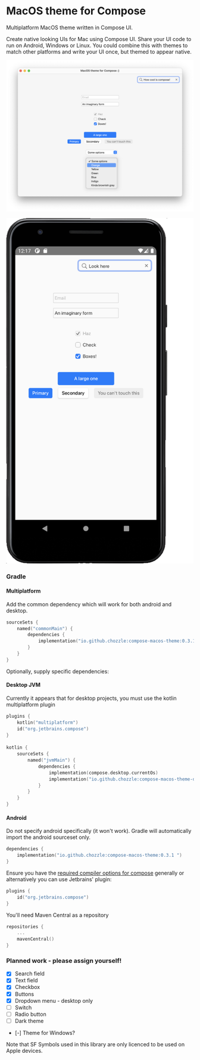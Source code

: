 # MacOS theme for Compose
Multiplatform MacOS theme written in Compose UI.

Create native looking UIs for Mac using Compose UI. Share your UI code to run on Android, Windows or Linux. 
You could combine this with themes to match other platforms and write your UI once, but themed to appear native.

![Desktop Example](screenshots/desktop.png)

![Android Example](screenshots/android.png)

### Gradle
#### Multiplatform
Add the common dependency which will work for both android and desktop.
```kotlin
sourceSets {
    named("commonMain") {
        dependencies {
            implementation("io.github.chozzle:compose-macos-theme:0.3.1")
        }
    }
}
```

Optionally, supply specific dependencies:

#### Desktop JVM
Currently it appears that for desktop projects, you must use the kotlin multiplatform plugin
```kotlin 
plugins {
    kotlin("multiplatform")
    id("org.jetbrains.compose")
}

kotlin {
    sourceSets {
        named("jvmMain") {
            dependencies {
                implementation(compose.desktop.currentOs)
                implementation("io.github.chozzle:compose-macos-theme-desktop:0.3.1")
            }
        }
    }
}
```

#### Android
Do not specify android specifically (it won't work). Gradle will automatically import the android sourceset only.
```kotlin 
dependencies {
    implementation("io.github.chozzle:compose-macos-theme:0.3.1 ")
}
```

Ensure you have the [required compiler options for compose](https://developer.android.com/jetpack/compose/setup#configure_gradle) generally 
or alternatively you can use Jetbrains' plugin:
```kotlin
plugins {
    id("org.jetbrains.compose")
}
```

You'll need Maven Central as a repository

```kotlin
repositories {
    ...
    mavenCentral()
}
```

### Planned work - please assign yourself!
- [x] Search field
- [x] Text field
- [x] Checkbox
- [x] Buttons
- [x] Dropdown menu - desktop only
- [ ] Switch
- [ ] Radio button
- [ ] Dark theme
- [-] Theme for Windows?

Note that SF Symbols used in this library are only licenced to be used on Apple devices.
